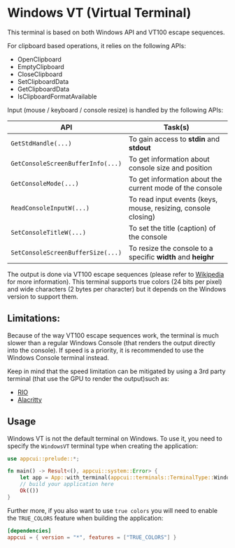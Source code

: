 # Windows VT (Virtual Terminal)

This terminal is based on both Windows API and VT100 escape sequences.

For clipboard based operations, it relies on the following APIs:
* OpenClipboard
* EmptyClipboard
* CloseClipboard
* SetClipboardData
* GetClipboardData
* IsClipboardFormatAvailable

Input (mouse / keyboard / console resize) is handled by the following APIs:

| API                               | Task(s)                                                            |
| --------------------------------- | ------------------------------------------------------------------ |
| `GetStdHandle(...)`               | To gain access to **stdin** and **stdout**                         |
| `GetConsoleScreenBufferInfo(...)` | To get information about console size and position                 |
| `GetConsoleMode(...)`             | To get information about the current mode of the console           |
| `ReadConsoleInputW(...)`          | To read input events (keys, mouse, resizing, console closing)      |
| `SetConsoleTitleW(...)`           | To set the title (caption) of the console                          |
| `SetConsoleScreenBufferSize(...)` | To resize the console to a specific **width** and **heighr**       |

The output is done via VT100 escape sequences (please refer to [Wikipedia](https://en.wikipedia.org/wiki/ANSI_escape_code) for more information). This terminal supports true colors (24 bits per pixel) and wide characters (2 bytes per character) but it depends on the Windows version to support them.

## Limitations:

Because of the way VT100 escape sequences work, the terminal is much slower than a regular Windows Console (that renders the output directly into the console). If speed is a priority, it is recommended to use the Windows Console terminal instead.

Keep in mind that the speed limitation can be mitigated by using a 3rd party terminal (that use the GPU to render the output)such as:
* [RIO](https://rioterm.com/)
* [Alacritty](https://alacritty.org/)

## Usage

Windows VT is not the default terminal on Windows. To use it, you need to specify the `WindowsVT` terminal type when creating the application:

```rust
use appcui::prelude::*;

fn main() -> Result<(), appcui::system::Error> {
    let app = App::with_terminal(appcui::terminals::TerminalType::WindowsVT).build()?;
    // build your application here
    Ok(())
}
```

Further more, if you also want to use `true colors` you will need to enable the `TRUE_COLORS` feature when building the application:

```toml
[dependencies]
appcui = { version = "*", features = ["TRUE_COLORS"] }
```






